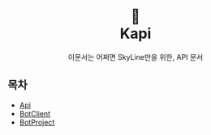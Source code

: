 <h1 align="center">📜<br>Kapi</h1>

<p align="center">
이문서는 어쩌면 SkyLine만을 위한, API 문서
</p>

## 목차
- [Api](https://github.com/SkyLineLab/kapi/blob/main/Api.md)
- [BotClient](https://github.com/SkyLineLab/kapi/blob/main/BotClient.md)
- [BotProject](https://github.com/SkyLineLab/kapi/blob/main/BotProject.md)